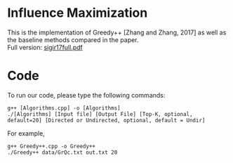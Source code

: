 # Influence Maximization
This is the implementation of Greedy++ [Zhang and Zhang, 2017] as well as the baseline methods compared in the paper.     
Full version: [sigir17full.pdf](sigir17full.pdf)

# Code
To run our code, please type the following commands:
```
g++ [Algorithms.cpp] -o [Algorithms]
./[Algorithms] [Input file] [Output File] [Top-K, optional, default=20] [Directed or Undirected, optional, default = Undir]
```
For example,
```
g++ Greedy++.cpp -o Greedy++
./Greedy++ data/GrQc.txt out.txt 20
```
